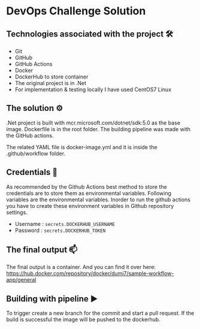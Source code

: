 # DevOps Challenge Solution

## Technologies associated with the project :hammer_and_wrench:
* Git
* GitHub
* GitHub Actions
* Docker
* DockerHub to store container
* The original project is in .Net
* For implementation & testing locally I have used CentOS7 Linux

## The solution :gear:

.Net project is built with mcr.microsoft.com/dotnet/sdk:5.0 as the base image. Dockerfile is in the root folder.
The building pipeline was made with the GitHub actions. 

The related YAML file is docker-image.yml and it is inside the .github/workflow folder.

## Credentials :key:

As recommended by the Github Actions best method to store the credentials are to store them as environmental variables.
Following variables are the environmental variables. Inorder to run the github actions you have to create these environment variables in Github repository settings.
 
* Username : `secrets.DOCKERHUB_USERNAME`
* Password : `secrets.DOCKERHUB_TOKEN`


## The final output :mailbox:

The final output is a container. And you can find it over here: https://hub.docker.com/repository/docker/dumi7/sample-workflow-app/general 

## Building with pipeline :arrow_forward:

To trigger create a new branch for the commit and start a pull request. If the build is successful the image will be pushed to the dockerhub. 
